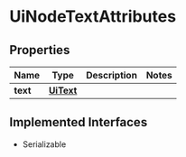 

# UiNodeTextAttributes


## Properties

Name | Type | Description | Notes
------------ | ------------- | ------------- | -------------
**text** | [**UiText**](UiText.md) |  | 


## Implemented Interfaces

* Serializable


